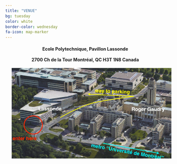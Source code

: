 ```yaml
---
title: "VENUE"
bg: tuesday
color: white
border-color: wednesday
fa-icon: map-marker
---
```



<center><h4>Ecole Polytechnique, Pavillon Lassonde
<br><br>
2700 Ch de la Tour
Montréal, QC H3T 1N8
Canada</h4></center>

<img src="/img/venue.png" class="center" style="padding-left:4%">



